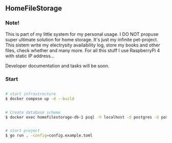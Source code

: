 ## HomeFileStorage

### Note!

This is part of my little system for my personal usage. I DO NOT propuse super ultimate solution for home storage. It's just my infinite pet-project. This sistem write my electrysity availability log, store my books and other files, check whether and many more. For all this stuff I use RaspberryPi 4 with static IP address...  

Developer documentation and tasks will be soon.


### Start

```bash

# start infrastructure
$ docker compose up -d --build


# Create database scheme
$ docker exec homefilestorage-db-1 psql -h localhost -d postgres -U postgres -p 5432 -a -w -f ./app/database/scheme/scheme.sql


# start project
$ go run . -config=config.example.toml
```

